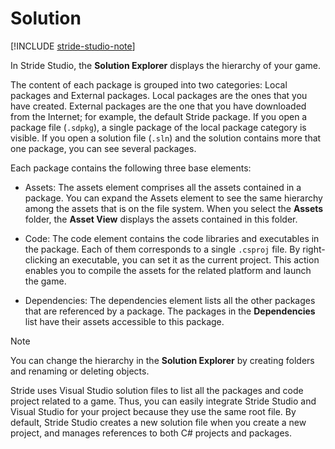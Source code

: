 # Solution

[!INCLUDE [stride-studio-note](../../includes/under-construction-note.md)]

In Stride Studio, the **Solution Explorer** displays the hierarchy of your game.

The content of each package is grouped into two categories: Local packages and External packages. Local packages are the ones that you have created. External packages are the one that you have downloaded from the Internet; for example, the default Stride package. If you open a package file (```.sdpkg```), a single package of the local package category is visible. If you open a solution file (```.sln```) and the solution contains more that one package, you can see several packages.

Each package contains the following three base elements:

* Assets: The assets element comprises all the assets contained in a package. You can expand the Assets element to see the same hierarchy among the assets that is on the file system. When you select the **Assets** folder, the **Asset View** displays the assets contained in this folder.

* Code: The code element contains the code libraries and executables in the package. Each of them corresponds to a single ```.csproj``` file. By right-clicking an executable, you can set it as the current project. This action enables you to compile the assets for the related platform and launch the game.

* Dependencies: The dependencies element lists all the other packages that are referenced by a package. The packages in the **Dependencies** list have their assets accessible to this package.

> [!Note]
> You can change the hierarchy in the **Solution Explorer** by creating folders and renaming or deleting objects.

Stride uses Visual Studio solution files to list all the packages and code project related to a game. Thus, you can easily integrate Stride Studio and Visual Studio for your project because they use the same root file. By default, Stride Studio creates a new solution file when you create a new project, and manages references to both C# projects and packages.